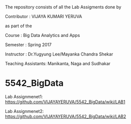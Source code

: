 The repository consists of all the Lab Assigments done by

Contributor : VIJAYA KUMARI YERUVA

as part of the

Course : Big Data Analytics and Apps

Semester : Spring 2017

Instructor : Dr.Yugyung Lee/Mayanka Chandra Shekar

Teaching Assistants: Manikanta, Naga and Sudhakar


# 5542_BigData

Lab Assignmenet1: https://github.com/VIJAYAYERUVA/5542_BigData/wiki/LAB1

Lab Assignmenet2: https://github.com/VIJAYAYERUVA/5542_BigData/wiki/LAB2
